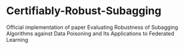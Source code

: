 # Certifiably-Robust-Subagging
Official implementation of paper Evaluating Robustness of Subagging Algorithms against Data Poisoning and Its Applications to Federated Learning
